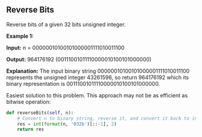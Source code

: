 ## Reverse Bits

Reverse bits of a given 32 bits unsigned integer.

**Example 1:**

**Input:** n = 00000010100101000001111010011100

**Output:** 964176192 (00111001011110000010100101000000)

**Explanation:** The input binary string 00000010100101000001111010011100 represents the unsigned integer 43261596, so return 964176192 which its binary representation is 00111001011110000010100101000000.

Easiest solution to this problem. This approach may not be as efficient as bitwise operation:
```python
def reverseBits(self, n):
    # Convert n to binary string, reverse it, and convert it back to integer
    res = int(format(n, '032b')[::-1], 2)
    return res
```
